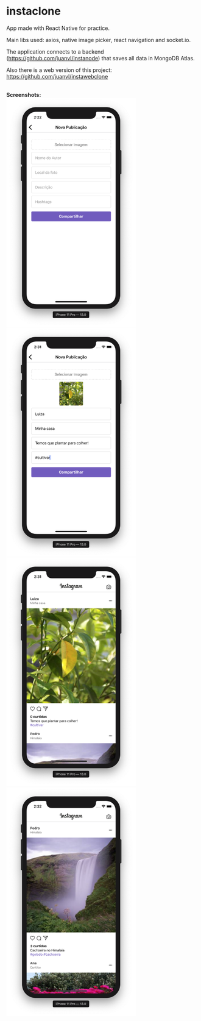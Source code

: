 # instaclone
App made with React Native for practice.

Main libs used: axios, native image picker, react navigation and socket.io.

The application connects to a backend (https://github.com/juanvl/instanode) that saves all data in MongoDB Atlas.

Also there is a web version of this project: https://github.com/juanvl/instawebclone

<br/>
<b>Screenshots:</b>

<div style="float: left">
  <img src="./preview/new-post.png" width="340" height="600" />
  <img src="./preview/new-post-data.png" width="340" height="600" />
  <img src="./preview/feed1.png" width="340" height="600" />
  <img src="./preview/feed2.png" width="340" height="600" />
</div>
